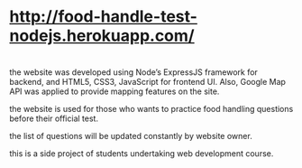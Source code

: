 # http://food-handle-test-nodejs.herokuapp.com/
#
the website was developed using Node’s ExpressJS framework for backend, and HTML5, CSS3, JavaScript for frontend UI. 
Also, Google Map API was applied to provide mapping features on the site.

the website is used for those who wants to practice food handling questions before their official test.

the list of questions will be updated constantly by website owner.

this is a side project of students undertaking web development course.

